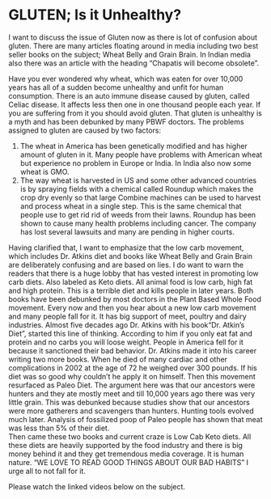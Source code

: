 # GLUTEN; Is it Unhealthy?

I want to discuss the issue of Gluten now  as there is lot of confusion about gluten. There are many articles floating around in media including two best seller books on the subject; Wheat Belly and Grain Brain.
In Indian media also there was an article with the heading 
“Chapatis will become obsolete”. 

Have you ever wondered why wheat, which was eaten for over 10,000 years has all of a sudden become unhealthy and unfit for human consumption. 
There is an auto immune disease  caused by gluten, called Celiac disease. It affects less then one in one thousand people each year. If you are suffering from it you should avoid gluten. 
That gluten is unhealthy is a myth and  has been debunked by many PBWF doctors. The problems assigned to gluten are caused by two factors:
1. The wheat in America has been genetically modified and has higher amount of gluten in it. Many people have problems with American wheat but experience no problem in Europe or India. In India also now some wheat is GMO. 
2. The way wheat is harvested in US and some other advanced countries is by spraying fields with a chemical called Roundup which makes the crop dry evenly so that large Combine machines can be used to harvest and process wheat in a single step. This is the same chemical that people use to get rid rid of weeds from their lawns. Roundup has been shown to cause many health problems including cancer. The company has lost several lawsuits and many are pending in higher courts. 

Having clarified that, I want to emphasize that the low carb movement, which includes Dr. Atkins diet and books like Wheat Belly and Grain Brain are deliberately confusing and are based on lies. 
I do want to warn the readers that there is a huge lobby that has vested interest in promoting low carb diets. Also labeled as Keto diets. All animal food is low carb, high fat and high protein.
This is a terrible diet and kills people in later years. 
Both books have been debunked by most doctors in the Plant Based Whole Food movement. 
Every now and then you hear about a new low carb movement and many people fall for it. It has big support of meet, poultry and dairy industries. 
Almost five decades ago Dr. Atkins with his book“Dr. Atkin’s Diet”, started this line of thinking. According to him if you only eat fat and protein and no carbs you will loose weight. People in America fell for it because it sanctioned their bad behavior. Dr. Atkins made it into his career writing two more books. When he died of many cardiac and other complications in 2002 at the age of 72 he weighed over 300 pounds. If his diet was so good why couldn’t he apply it on himself. 
Then this movement resurfaced as Paleo Diet. The argument here was that our ancestors were hunters and they ate mostly meet and till 10,000 years ago there was very little grain. This was debunked because studies show that our ancestors were more gatherers and scavengers than hunters. Hunting tools evolved much later. Analysis of fossilized poop of Paleo people has shown that meat was less than 5% of their diet.  
Then came these two books and current craze is Low Cab Keto diets. 
All these diets are heavily supported by the food industry and there is big money behind it and they get tremendous media coverage. 
It is human nature. 
“WE LOVE TO READ GOOD THINGS ABOUT OUR BAD HABITS”
I urge all to not fall for it. 

Please watch the linked videos below on the subject.